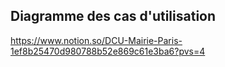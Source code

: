 ## Diagramme des cas d'utilisation 


https://www.notion.so/DCU-Mairie-Paris-1ef8b25470d980788b52e869c61e3ba6?pvs=4
